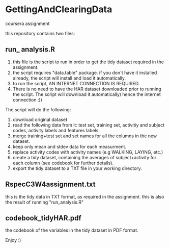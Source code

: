 # GettingAndClearingData
coursera assignment

this repository contains two files:

run_ analysis.R
---------------
1. this file is the script to run in order to get the tidy dataset required in the assignment.
2. the script requires "data.table" package. if you don't have it installed already, the script will install and load it automatically.
3. to run the script, AN INTERNET CONNECTION IS REQUIRED.
4. There is no need to have the HAR dataset downloaded prior to running the script. The script will download it automatically) hence the internet connection :)) 

The script will do the following:
1. download original dataset
2. read the following data from it: test set, training set, activitiy and subject codes, activity labels and features labels.
3. merge training+test set and set names for all the columns in the new dataset.
4. keep only mean and stdev data for each measurment.
4. replace activity codes with activity names (e.g WALKING, LAYING, etc.)
5. create a tidy dataset, containing the averages of subject+activity for each column (see codebook for further details).
6. export the tidy dataset to a TXT file in your working directory.

RspecC3W4assignment.txt
-----------------------
this is the tidy data in TXT format, as required in the assignment. this is also the result of running "run_analysis.R"

codebook_tidyHAR.pdf
--------------------
the codebook of the variables in the tidy dataset in PDF format.


Enjoy :)
